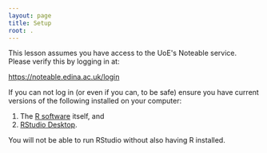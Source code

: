 ```yaml
---
layout: page
title: Setup
root: .
---
```

This lesson assumes you have access to the UoE's Noteable service. Please verify this by logging in at:

https://noteable.edina.ac.uk/login

If you can not log in (or even if you can, to be safe) ensure you have current versions of the following installed on your computer:

1. The [R software](https://cran.r-project.org/mirrors.html) itself, and
1. [RStudio Desktop](https://www.rstudio.com/products/rstudio/download/#download).

You will not be able to run RStudio without also having R installed.

<!---
You also need to download some files to follow this lesson:

1. Make a new folder in your Desktop called `r-novice-inflammation`.
2. Download [r-novice-inflammation-data.zip]({{ page.root }}/data/r-novice-inflammation-data.zip)
   and move the file to this folder.
3. If it's not unzipped yet, double-click on it to unzip it. You should end up
   with a new folder called `data`.
4. You can access this folder from the Unix shell with:

~~~
$ cd
$ cd Desktop/r-novice-inflammation/data
~~~
{: .language-bash}
-->

